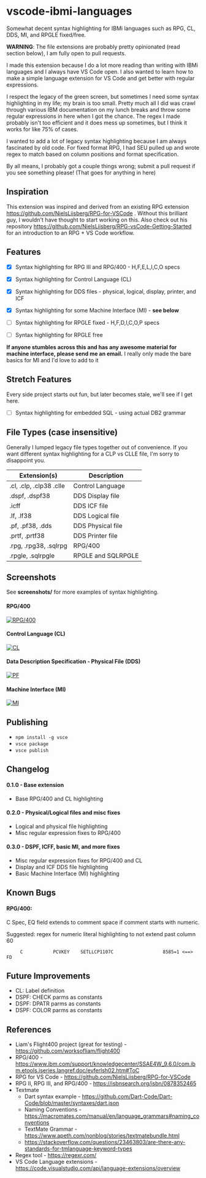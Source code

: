 # vscode-ibmi-languages

Somewhat decent syntax highlighting for IBMi languages such as RPG, CL, DDS, MI, and RPGLE fixed/free.

**WARNING**: The file extensions are probably pretty opinionated (read section below), I am fully open to pull requests.

I made this extension because I do a lot more reading than writing with IBMi languages and I always have VS Code open.
I also wanted to learn how to make a simple language extension for VS Code and get better with regular expressions.

I respect the legacy of the green screen, but sometimes I need some syntax highlighting in my life; my brain is too small.
Pretty much all I did was crawl through various IBM documentation on my lunch breaks and throw some regular expressions in here when I got the chance.
The regex I made probably isn't too efficient and it does mess up sometimes, but I think it works for like 75% of cases.

I wanted to add a lot of legacy syntax highlighting because I am always fascinated by old code.
For fixed format RPG, I had SEU pulled up and wrote regex to match based on column positions and format specification.

By all means, I probably got a couple things wrong; submit a pull request if you see something please!
(That goes for anything in here)


## Inspiration
This extension was inspired and derived from an existing RPG extension https://github.com/NielsLiisberg/RPG-for-VSCode .
Without this brilliant guy, I wouldn't have thought to start working on this.
Also check out his repository https://github.com/NielsLiisberg/RPG-vsCode-Getting-Started for an introduction to an RPG + VS Code workflow.


## Features

- [x] Syntax highlighting for RPG III and RPG/400 - H,F,E,L,I,C,O specs
- [x] Syntax highlighting for Control Language (CL)
- [x] Syntax highlighting for DDS files - physical, logical, display, printer, and ICF
- [x] Syntax highlighting for some Machine Interface (MI) - **see below**
- [ ] Syntax highlighting for RPGLE fixed - H,F,D,I,C,O,P specs
- [ ] Syntax highlighting for RPGLE free


**If anyone stumbles across this and has any awesome material for machine interface, please send me an email.**
I really only made the bare basics for MI and I'd love to add to it


## Stretch Features
Every side project starts out fun, but later becomes stale, we'll see if I get here.
- [ ] Syntax highlighting for embedded SQL - using actual DB2 grammar


## File Types (case insensitive)
Generally I lumped legacy file types together out of convenience.
If you want different syntax highlighting for a CLP vs CLLE file, I'm sorry to disappoint you.

| Extension(s)                  | Description        |
| ----------------------------- | ------------------ |
| .cl, .clp, .clp38 .clle       | Control Language   |
| .dspf, .dspf38                | DDS Display file   |
| .icff                         | DDS ICF file       |
| .lf, .lf38                    | DDS Logical file   |
| .pf, .pf38, .dds              | DDS Physical file  |
| .prtf, .prtf38                | DDS Printer file   |
| .rpg, .rpg38, .sqlrpg         | RPG/400            |
| .rpgle, .sqlrpgle             | RPGLE and SQLRPGLE |


## Screenshots
See **screenshots/** for more examples of syntax highlighting.


#### RPG/400
[![RPG/400](https://github.com/barrettotte/vscode-ibmi-languages/blob/master/screenshots/rpg400.png)](https://github.com/barrettotte/vscode-ibmi-languages/blob/master/screenshots/rpg400.png)


#### Control Language (CL)
[![CL](https://github.com/barrettotte/vscode-ibmi-languages/blob/master/screenshots/cl.png)](https://github.com/barrettotte/vscode-ibmi-languages/blob/master/screenshots/cl.png)


#### Data Description Specification - Physical File (DDS)
[![PF](https://github.com/barrettotte/vscode-ibmi-languages/blob/master/screenshots/pf.PNG)](https://github.com/barrettotte/vscode-ibmi-languages/blob/master/screenshots/pf.PNG)


#### Machine Interface (MI)
[![MI](https://github.com/barrettotte/vscode-ibmi-languages/blob/master/screenshots/mi.PNG)](https://github.com/barrettotte/vscode-ibmi-languages/blob/master/screenshots/mi.PNG)


## Publishing
* ```npm install -g vsce```
* ```vsce package```
* ```vsce publish```


## Changelog

#### 0.1.0 - Base extension
* Base RPG/400 and CL highlighting


#### 0.2.0 - Physical/Logical files and misc fixes
* Logical and physical file highlighting
* Misc regular expression fixes to RPG/400


#### 0.3.0 - DSPF, ICFF, basic MI, and more fixes
* Misc regular expression fixes for RPG/400 and CL
* Display and ICF DDS file highlighting
* Basic Machine Interface (MI) highlighting


## Known Bugs

#### RPG/400:
C Spec, EQ field extends to comment space if comment starts with numeric.

Suggested: regex for numeric literal highlighting to not extend past column 60
```     
     C           PCVKEY    SETLLCP1107C                  8585=1 <==> FD
```


## Future Improvements
* CL:   Label definition
* DSPF: CHECK parms as constants
* DSPF: DPATR parms as constants
* DSPF: COLOR parms as constants


## References
* Liam's Flight400 project (great for testing) - https://github.com/worksofliam/flight400
* RPG/400 - https://www.ibm.com/support/knowledgecenter/SSAE4W_9.6.0/com.ibm.etools.iseries.langref.doc/evferlsh02.htm#ToC
* RPG for VS Code - https://github.com/NielsLiisberg/RPG-for-VSCode
* RPG II, RPG III, and RPG/400 - https://isbnsearch.org/isbn/0878352465
* Textmate
  * Dart syntax example - https://github.com/Dart-Code/Dart-Code/blob/master/syntaxes/dart.json
  * Naming Conventions - https://macromates.com/manual/en/language_grammars#naming_conventions
  * TextMate Grammar - https://www.apeth.com/nonblog/stories/textmatebundle.html
  * https://stackoverflow.com/questions/23463803/are-there-any-standards-for-tmlanguage-keyword-types
* Regex tool - https://regexr.com/
* VS Code Language extensions - https://code.visualstudio.com/api/language-extensions/overview
